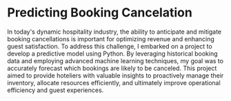 # Predicting Booking Cancelation

In today's dynamic hospitality industry, the ability to anticipate and mitigate booking cancellations is important for optimizing revenue and enhancing guest satisfaction. To address this challenge, I embarked on a project to develop a predictive model using Python. By leveraging historical booking data and employing advanced machine learning techniques, my goal was to accurately forecast which bookings are likely to be canceled. This project aimed to provide hoteliers with valuable insights to proactively manage their inventory, allocate resources efficiently, and ultimately improve operational efficiency and guest experiences.
